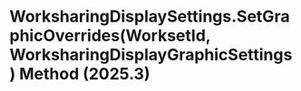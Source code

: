 # WorksharingDisplaySettings.SetGraphicOverrides(WorksetId, WorksharingDisplayGraphicSettings) Method (2025.3)

﻿